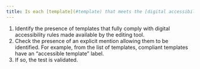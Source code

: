 ```yaml
---
title: Is each [template](#template) that meets the [digital accessibility rules](#digital-accessibility-rules) clearly identifiable?
---
```


1. Identify the presence of templates that fully comply with digital accessibility rules made available by the editing tool.
2. Check the presence of an explicit mention allowing them to be identified. For example, from the list of templates, compliant templates have an “accessible template” label.
3. If so, the test is validated.